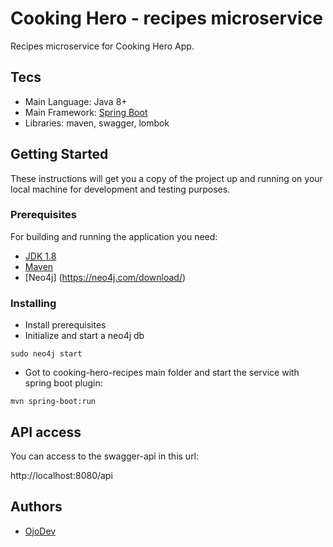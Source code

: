 # Cooking Hero - recipes microservice

Recipes microservice for Cooking Hero App.

## Tecs 

* Main Language: Java 8+
* Main Framework: [Spring Boot](http://projects.spring.io/spring-boot/)
* Libraries: maven, swagger, lombok

## Getting Started

These instructions will get you a copy of the project up and running on your local machine for development and testing purposes.

### Prerequisites

For building and running the application you need:

- [JDK 1.8](http://www.oracle.com/technetwork/java/javase/downloads/jdk8-downloads-2133151.html)
- [Maven](https://maven.apache.org)
- [Neo4j] (https://neo4j.com/download/)

### Installing

- Install prerequisites
- Initialize and start a neo4j db

```shell
sudo neo4j start
```

- Got to cooking-hero-recipes main folder and start the service with spring boot plugin: 

```shell
mvn spring-boot:run
```

## API access

You can access to the swagger-api in this url:

http://localhost:8080/api

## Authors

- [OjoDev](https://github.com/ojoDev)
